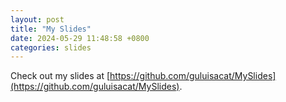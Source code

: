 ```yaml
---
layout: post
title: "My Slides"
date: 2024-05-29 11:48:58 +0800
categories: slides
---
```


Check out my slides at [https://github.com/guluisacat/MySlides](https://github.com/guluisacat/MySlides).

